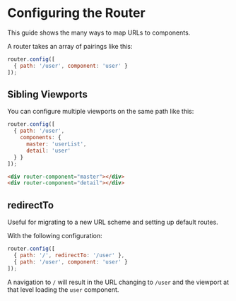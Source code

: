 # Configuring the Router

This guide shows the many ways to map URLs to components.

A router takes an array of pairings like this:

```js
router.config([
  { path: '/user', component: 'user' }
]);
```

## Sibling Viewports

You can configure multiple viewports on the same path like this:

```js
router.config([
  { path: '/user',
    components: {
      master: 'userList',
      detail: 'user'
  } }
]);
```

```html
<div router-component="master"></div>
<div router-component="detail"></div>
```

## redirectTo

Useful for migrating to a new URL scheme and setting up default routes.

With the following configuration:

```js
router.config([
  { path: '/', redirectTo: '/user' },
  { path: '/user', component: 'user' }
]);
```

A navigation to `/` will result in the URL changing to `/user` and the viewport at that level loading the `user` component.

